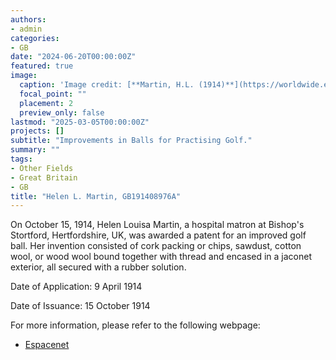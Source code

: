 ```yaml
---
authors:
- admin
categories:
- GB
date: "2024-06-20T00:00:00Z"
featured: true
image:
  caption: 'Image credit: [**Martin, H.L. (1914)**](https://worldwide.espacenet.com/patent/search/family/032583100/publication/GB191408976A?q=pn%3DGB191408976A)'
  focal_point: ""
  placement: 2
  preview_only: false
lastmod: "2025-03-05T00:00:00Z"
projects: []
subtitle: "Improvements in Balls for Practising Golf."
summary: ""
tags:
- Other Fields
- Great Britain
- GB
title: "Helen L. Martin, GB191408976A"
---
```

On October 15, 1914, Helen Louisa Martin, a hospital matron at Bishop's Stortford, Hertfordshire, UK, was awarded a patent for an improved golf ball. Her invention consisted of cork packing or chips, sawdust, cotton wool, or wood wool bound together with thread and encased in a jaconet exterior, all secured with a rubber solution.

Date of Application: 9 April 1914

Date of Issuance: 15 October 1914

For more information, please refer to the following webpage: 

- [Espacenet](https://worldwide.espacenet.com/patent/search/family/032583100/publication/GB191408976A?q=pn%3DGB191408976A)